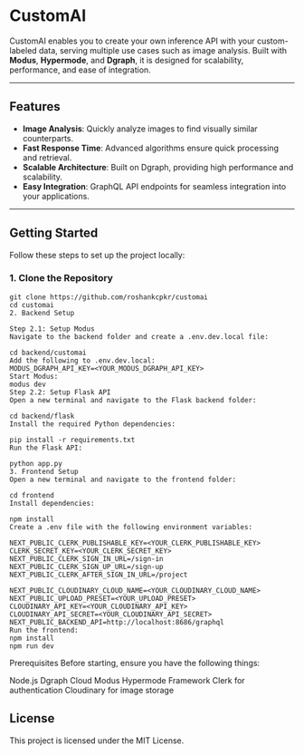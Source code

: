 # **CustomAI**

CustomAI enables you to create your own inference API with your custom-labeled data, serving multiple use cases such as image analysis. Built with **Modus**, **Hypermode**, and **Dgraph**, it is designed for scalability, performance, and ease of integration.

---

## **Features**
- **Image Analysis**: Quickly analyze images to find visually similar counterparts.
- **Fast Response Time**: Advanced algorithms ensure quick processing and retrieval.
- **Scalable Architecture**: Built on Dgraph, providing high performance and scalability.
- **Easy Integration**: GraphQL API endpoints for seamless integration into your applications.

---

## **Getting Started**

Follow these steps to set up the project locally:

### **1. Clone the Repository**
```
git clone https://github.com/roshankcpkr/customai
cd customai
2. Backend Setup

Step 2.1: Setup Modus
Navigate to the backend folder and create a .env.dev.local file:

cd backend/customai
Add the following to .env.dev.local:
MODUS_DGRAPH_API_KEY=<YOUR_MODUS_DGRAPH_API_KEY>
Start Modus:
modus dev
Step 2.2: Setup Flask API
Open a new terminal and navigate to the Flask backend folder:

cd backend/flask
Install the required Python dependencies:

pip install -r requirements.txt
Run the Flask API:

python app.py
3. Frontend Setup
Open a new terminal and navigate to the frontend folder:

cd frontend
Install dependencies:

npm install
Create a .env file with the following environment variables:

NEXT_PUBLIC_CLERK_PUBLISHABLE_KEY=<YOUR_CLERK_PUBLISHABLE_KEY>
CLERK_SECRET_KEY=<YOUR_CLERK_SECRET_KEY>
NEXT_PUBLIC_CLERK_SIGN_IN_URL=/sign-in
NEXT_PUBLIC_CLERK_SIGN_UP_URL=/sign-up
NEXT_PUBLIC_CLERK_AFTER_SIGN_IN_URL=/project

NEXT_PUBLIC_CLOUDINARY_CLOUD_NAME=<YOUR_CLOUDINARY_CLOUD_NAME>
NEXT_PUBLIC_UPLOAD_PRESET=<YOUR_UPLOAD_PRESET>
CLOUDINARY_API_KEY=<YOUR_CLOUDINARY_API_KEY>
CLOUDINARY_API_SECRET=<YOUR_CLOUDINARY_API_SECRET>
NEXT_PUBLIC_BACKEND_API=http://localhost:8686/graphql
Run the frontend:
npm install
npm run dev
```
Prerequisites
Before starting, ensure you have the following things:

Node.js
Dgraph Cloud
Modus Hypermode Framework
Clerk for authentication
Cloudinary for image storage

## **License**
This project is licensed under the MIT License.
